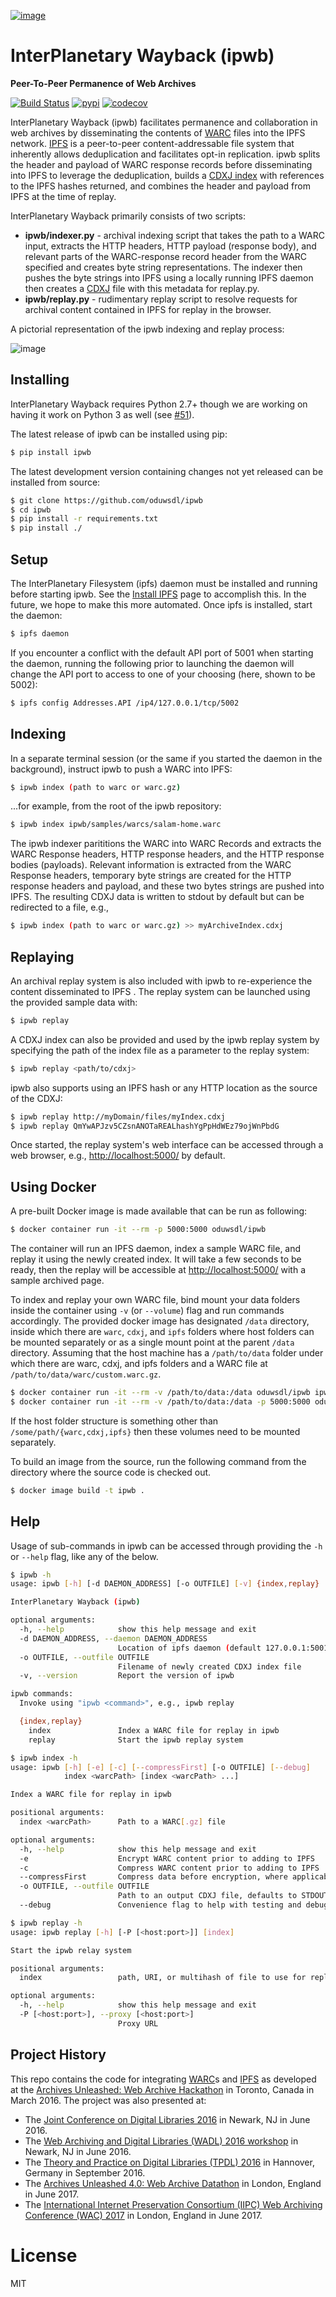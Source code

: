[![image](https://raw.githubusercontent.com/oduwsdl/ipwb/master/docs/logo.png)](https://pypi.python.org/pypi/ipwb)

# InterPlanetary Wayback (ipwb)

**Peer-To-Peer Permanence of Web Archives**

[![Build Status](https://travis-ci.org/oduwsdl/ipwb.svg?branch=master)](https://travis-ci.org/oduwsdl/ipwb)
[![pypi](https://img.shields.io/pypi/v/ipwb.svg)](https://pypi.org/project/ipwb)
[![codecov](https://codecov.io/gh/oduwsdl/ipwb/branch/master/graph/badge.svg)](https://codecov.io/gh/oduwsdl/ipwb)

InterPlanetary Wayback (ipwb) facilitates permanence and collaboration
in web archives by disseminating the contents of
[WARC](http://www.iso.org/iso/catalogue_detail.htm?csnumber=44717) files
into the IPFS network. [IPFS](https://ipfs.io/) is a peer-to-peer
content-addressable file system that inherently allows deduplication and
facilitates opt-in replication. ipwb splits the header and payload of
WARC response records before disseminating into IPFS to leverage the
deduplication, builds a [CDXJ
index](https://github.com/oduwsdl/ORS/wiki/CDXJ) with references to the
IPFS hashes returned, and combines the header and payload from IPFS at
the time of replay.

InterPlanetary Wayback primarily consists of two scripts:

-   **ipwb/indexer.py** - archival indexing script that takes the path
    to a WARC input, extracts the HTTP headers, HTTP payload (response
    body), and relevant parts of the WARC-response record header from
    the WARC specified and creates byte string representations. The
    indexer then pushes the byte strings into IPFS using a locally
    running IPFS daemon then creates a
    [CDXJ](https://github.com/oduwsdl/ORS/wiki/CDXJ) file with this
    metadata for replay.py.
-   **ipwb/replay.py** - rudimentary replay script to resolve requests
    for archival content contained in IPFS for replay in the browser.

A pictorial representation of the ipwb indexing and replay process:

![image](https://raw.githubusercontent.com/oduwsdl/ipwb/master/docs/diagram_72.png)

## Installing

InterPlanetary Wayback requires Python 2.7+ though we are working on
having it work on Python 3 as well (see
[#51](https://github.com/oduwsdl/ipwb/issues/51)).

The latest release of ipwb can be installed using pip:

```bash
$ pip install ipwb
```

The latest development version containing changes not yet released can
be installed from source:

```bash
$ git clone https://github.com/oduwsdl/ipwb
$ cd ipwb
$ pip install -r requirements.txt
$ pip install ./
```

## Setup

The InterPlanetary Filesystem (ipfs) daemon must be installed and
running before starting ipwb. See the [Install
IPFS](https://ipfs.io/docs/install/) page to accomplish this. In the
future, we hope to make this more automated. Once ipfs is installed,
start the daemon:

```bash
$ ipfs daemon
```

If you encounter a conflict with the default API port of 5001 when
starting the daemon, running the following prior to launching the daemon
will change the API port to access to one of your choosing (here, shown
to be 5002):

```bash
$ ipfs config Addresses.API /ip4/127.0.0.1/tcp/5002
```

## Indexing

In a separate terminal session (or the same if you started the daemon in
the background), instruct ipwb to push a WARC into IPFS:

```bash
$ ipwb index (path to warc or warc.gz)
```

...for example, from the root of the ipwb repository:

```bash
$ ipwb index ipwb/samples/warcs/salam-home.warc
```

The ipwb indexer parititions the WARC into WARC Records and extracts the
WARC Response headers, HTTP response headers, and the HTTP response
bodies (payloads). Relevant information is extracted from the WARC
Response headers, temporary byte strings are created for the HTTP
response headers and payload, and these two bytes strings are pushed
into IPFS. The resulting CDXJ data is written to stdout by default but
can be redirected to a file, e.g.,

```bash
$ ipwb index (path to warc or warc.gz) >> myArchiveIndex.cdxj
```

## Replaying

An archival replay system is also included with ipwb to re-experience
the content disseminated to IPFS . The replay system can be launched
using the provided sample data with:

```bash
$ ipwb replay
```

A CDXJ index can also be provided and used by the ipwb replay system by
specifying the path of the index file as a parameter to the replay
system:

```bash
$ ipwb replay <path/to/cdxj>
```

ipwb also supports using an IPFS hash or any HTTP location as the source
of the CDXJ:

```bash
$ ipwb replay http://myDomain/files/myIndex.cdxj
$ ipwb replay QmYwAPJzv5CZsnANOTaREALhashYgPpHdWEz79ojWnPbdG
```

Once started, the replay system's web interface can be accessed through
a web browser, e.g., <http://localhost:5000/> by default.

## Using Docker

A pre-built Docker image is made available that can be run as following:

```bash
$ docker container run -it --rm -p 5000:5000 oduwsdl/ipwb
```

The container will run an IPFS daemon, index a sample WARC file, and
replay it using the newly created index. It will take a few seconds to
be ready, then the replay will be accessible at <http://localhost:5000/>
with a sample archived page.

To index and replay your own WARC file, bind mount your data folders
inside the container using `-v` (or `--volume`) flag and run commands
accordingly. The provided docker image has designated `/data` directory,
inside which there are `warc`, `cdxj`, and `ipfs` folders where host folders
can be mounted separately or as a single mount point at the parent `/data`
directory. Assuming that the host machine has a `/path/to/data` folder
under which there are warc, cdxj, and ipfs folders and a WARC file at
`/path/to/data/warc/custom.warc.gz`.

```bash
$ docker container run -it --rm -v /path/to/data:/data oduwsdl/ipwb ipwb index -o /data/cdxj/custom.cdxj /data/warc/custom.warc.gz
$ docker container run -it --rm -v /path/to/data:/data -p 5000:5000 oduwsdl/ipwb ipwb replay /data/cdxj/custom.cdxj
```

If the host folder structure is something other than
`/some/path/{warc,cdxj,ipfs}` then these volumes need to be mounted
separately.

To build an image from the source, run the following command from the
directory where the source code is checked out.

```bash
$ docker image build -t ipwb .
```

## Help

Usage of sub-commands in ipwb can be accessed through providing the `-h`
or `--help` flag, like any of the below.

```bash
$ ipwb -h
usage: ipwb [-h] [-d DAEMON_ADDRESS] [-o OUTFILE] [-v] {index,replay} ...

InterPlanetary Wayback (ipwb)

optional arguments:
  -h, --help            show this help message and exit
  -d DAEMON_ADDRESS, --daemon DAEMON_ADDRESS
                        Location of ipfs daemon (default 127.0.0.1:5001)
  -o OUTFILE, --outfile OUTFILE
                        Filename of newly created CDXJ index file
  -v, --version         Report the version of ipwb

ipwb commands:
  Invoke using "ipwb <command>", e.g., ipwb replay

  {index,replay}
    index               Index a WARC file for replay in ipwb
    replay              Start the ipwb replay system
```

```bash
$ ipwb index -h
usage: ipwb [-h] [-e] [-c] [--compressFirst] [-o OUTFILE] [--debug]
            index <warcPath> [index <warcPath> ...]

Index a WARC file for replay in ipwb

positional arguments:
  index <warcPath>      Path to a WARC[.gz] file

optional arguments:
  -h, --help            show this help message and exit
  -e                    Encrypt WARC content prior to adding to IPFS
  -c                    Compress WARC content prior to adding to IPFS
  --compressFirst       Compress data before encryption, where applicable
  -o OUTFILE, --outfile OUTFILE
                        Path to an output CDXJ file, defaults to STDOUT
  --debug               Convenience flag to help with testing and debugging
```

```bash
$ ipwb replay -h
usage: ipwb replay [-h] [-P [<host:port>]] [index]

Start the ipwb relay system

positional arguments:
  index                 path, URI, or multihash of file to use for replay

optional arguments:
  -h, --help            show this help message and exit
  -P [<host:port>], --proxy [<host:port>]
                        Proxy URL
```

## Project History

This repo contains the code for integrating
[WARC](http://www.iso.org/iso/catalogue_detail.htm?csnumber=44717)s and
[IPFS](https://ipfs.io/) as developed at the [Archives Unleashed: Web
Archive Hackathon]() in Toronto, Canada in March 2016. The project was
also presented at:

-   The [Joint Conference on Digital Libraries
    2016](http://www.jcdl2016.org/) in Newark, NJ in June 2016.
-   The [Web Archiving and Digital Libraries (WADL) 2016
    workshop](http://fox.cs.vt.edu/wadl2016.html) in Newark, NJ in
    June 2016.
-   The [Theory and Practice on Digital Libraries (TPDL)
    2016](http://www.tpdl2016.org/) in Hannover, Germany in
    September 2016.
-   The [Archives Unleashed 4.0: Web Archive Datathon]() in London,
    England in June 2017.
-   The [International Internet Preservation Consortium (IIPC) Web
    Archiving Conference (WAC) 2017](http://netpreserve.org/wac2017/) in
    London, England in June 2017.

# License

MIT
